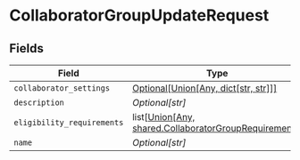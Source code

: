 # CollaboratorGroupUpdateRequest


## Fields

| Field                                                                                                                                     | Type                                                                                                                                      | Required                                                                                                                                  | Description                                                                                                                               |
| ----------------------------------------------------------------------------------------------------------------------------------------- | ----------------------------------------------------------------------------------------------------------------------------------------- | ----------------------------------------------------------------------------------------------------------------------------------------- | ----------------------------------------------------------------------------------------------------------------------------------------- |
| `collaborator_settings`                                                                                                                   | [Optional[Union[Any, dict[str, str]]]](undefined/models/shared/collaboratorgroupupdaterequestcollaboratorsettings.md)                     | :heavy_minus_sign:                                                                                                                        | N/A                                                                                                                                       |
| `description`                                                                                                                             | *Optional[str]*                                                                                                                           | :heavy_minus_sign:                                                                                                                        | N/A                                                                                                                                       |
| `eligibility_requirements`                                                                                                                | list[[Union[Any, shared.CollaboratorGroupRequirement]](undefined/models/shared/collaboratorgroupupdaterequesteligibilityrequirements.md)] | :heavy_minus_sign:                                                                                                                        | N/A                                                                                                                                       |
| `name`                                                                                                                                    | *Optional[str]*                                                                                                                           | :heavy_minus_sign:                                                                                                                        | N/A                                                                                                                                       |